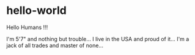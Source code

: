 # hello-world

Hello Humans <or machines> !!!

I'm 5'7" and nothing but trouble... I live in the USA and proud of it...
I'm a jack of all trades and master of none...
